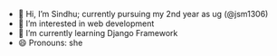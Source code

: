 - 👋 Hi, I’m Sindhu; currently pursuing my 2nd year as ug (@jsm1306)
- 👀 I’m interested in web development
- 🌱 I’m currently learning Django Framework
- 😄 Pronouns: she

<!---
jsm1306/jsm1306 is a ✨ special ✨ repository because its `README.md` (this file) appears on your GitHub profile.
You can click the Preview link to take a look at your changes.
--->
